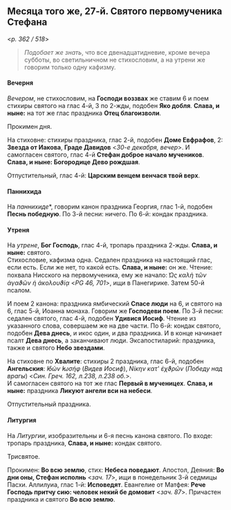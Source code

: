 
## Месяца того же, 27-й. Святого первомученика Стефана  

<*p. 362 / 518*>

> *Подобает же знать*, что все двенадцатидневие, кроме вечера субботы, во светильничном не стихословим, 
а на утрени же говорим только одну кафизму. 

#### Вечерня

*Вечером*, не стихословим, на **Господи воззвах** же ставим 6 и поем стихиры святого на глас 4-й, 
3 по 2-жды, подобен **Яко добля**. **Слава, и ныне:** на тот же глас праздника **Отец благоизволи**.     

Прокимен дня. 

На стиховне: стихиры праздника, глас 2-й, подобен **Доме Евфрафов**, 2: **Звезда от Иакова**, 
**Граде Давидов** <*30-е декабря, вечер*>. И самогласен святого, глас 4-й **Стефан доброе начало мучеников**. 
**Слава, и ныне: Богородице Дево рождшая**. 

Отпустительный, глас 4-й: **Царским венцем венчася твой верх**. 

#### Паннихида

На *паннихиде**, говорим канон праздника Георгия, глас 1-й, подобен **Песнь победную**. 
По 3-й песни: ничего. 
По 6-й: кондак праздника. 

#### Утреня

На *утрене*, **Бог Господь**, глас 4-й, тропарь праздника 2-жды. **Слава, и ныне:** святого.  
Стихословие, кафизма одна. Седален праздника на настоящий глас, если есть. Если же нет, то какой есть. 
**Слава, и ныне:** он же. 
Чтение: похвала Нисского на первомученика, ему же начало: *̔Ως καλὴ τῶν ἀγαϑῶν ἡ ἀκολουϑίᾳ* <*PG 46, 701*>, 
ищи в Панегирике. Затем 50-й псалом. 

И поем 2 канона: праздника ямбический **Спасе люди** на 6, и святого на 6, глас 5-й, Иоанна монаха. 
Говорим же **Господеви поем**. 
По 3-й песни: седален святого, глас 4-й, подобен **Удивися Иосиф**. Чтение из указанного слова, 
совершаем же на две части. 
По 6-й: кондак святого, подобен **Дева днесь**, и икос один, и два праздника. И в конце начинает псалт 
**Дева днесь**, а заканчивают люди. 
Эксапостиларий: праздника, также и святого **Небо звездами**. 

На стиховне по **Хвалите**: стихиры 2 праздника, глас 6-й, подобен **Ангельския**: 
*̓Ιδὼν ̓Ιωσήφ* (*Видев Иосиф*), *Νίκην κατ' ἐχϑρῶν* (*Победу над врагы*) <*Син. Греч. 162, л.238, л.238 об.*>.  
И самогласен святого на тот же глас **Первый в мученицех**. **Слава, и ныне:** праздника **Ликуют 
ангели вси на небеси**. 

Отпустительный праздника. 

#### Литургия

На *Литургии*, изобразительны и 6-я песнь канона святого. 
По входе: тропарь праздника, **Слава, и ныне:** кондак святого. 

Трисвятое. 

Прокимен: **Во всю землю**, стих: **Небеса поведают**. 
Апостол, Деяния: **Во дни оны, Стефан исполнь** <*зач. 17*>, ищи в понедельник 3-й седмицы Пасхи. 
Аллилуиа, глас 1-й: **Исповедят**. 
Евангелие от Матфея: **Рече Господь притчу сию: человек некий бе домовит** <*зач. 87*>. 
Причастен праздника и святого **Во всю землю**.  
